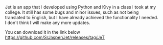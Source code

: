 Jet is an app that I developed using Python and Kivy in a class I took at my college. It still has some bugs and minor issues, such as not being translated to English, but I have already achieved the functionality I needed. I don't think I will make any more updates.

You can download it in the link below
https://github.com/SrJasper/Jet/releases/tag/JeT
